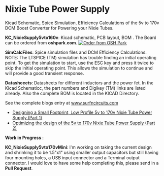 # Nixie Tube Power Supply

Kicad Schematic, Spice Simulation, Efficiency Calculations of the 5v to 170v DCM Boost Converter for Powering your Nixie Tubes.   

__KC_NixieSupply5vto160v__:  Kicad schematic, PCB layout, BOM .  The Board can be ordered from __oshpark.com__. <a href="https://www.oshpark.com/shared_projects/tlxvfv5F"><img src="https://www.oshpark.com/assets/badge-5b7ec47045b78aef6eb9d83b3bac6b1920de805e9a0c227658eac6e19a045b9c.png" alt="Order from OSH Park"></img></a>   
  
__SimCalcFiles__:  Spice simulation files and DCM Efficiency Calculations.  NOTE: The LTSPICE (TM) simulation has trouble finding an initial operating point.   To get the simulation to start, use the ESC key and press it twice to skip the initial operating point.   This allows the simulation to continue and will provide a good transient response.    

__Datasheeets__: Datasheets for different inductors and the power fet.  In the Kicad Schematicc, the part numbers and Digikey (TM) links are listed already.   Also the complete BOM is located in the KICAD Directory.      

See the complete blogs entry at  www.surfncircuits.com
  * [Designing a Small Footprint, Low Profile 5v to 170v Nixie Tube Power Supply (Part 1)](https://wp.me/p85ddV-A8 )
  * [Optimizing the design of the 5v to 170v Nixie Tube Power Supply (Part 2)](https://wp.me/p85ddV-B1 )

__Work in Progress__ :   

__KC_NixieSupply5vto170vMini__:  I'm  working on taking the current design and shrinking it to be 1.5"x1" using smaller output capacitors but still having four mounting holes, a USB input connector and a Terminal output connector.    I would love to have some help completing this,  please send in a __Pull Request__.


